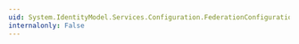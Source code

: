 ```yaml
---
uid: System.IdentityModel.Services.Configuration.FederationConfigurationElementCollection.GetElement(System.String)
internalonly: False
---
```

